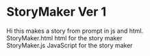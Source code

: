 # StoryMaker Ver 1
Hi this makes a story from prompt in js and html. <br>
StoryMaker.html html for the story maker <br>
StoryMaker.js JavaScript for the story maker <br>
